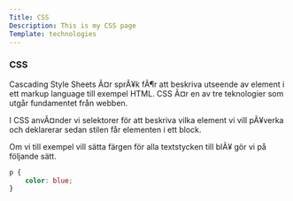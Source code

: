 ```yaml
---
Title: CSS
Description: This is my CSS page
Template: technologies
---
```


<div class="box-containers">
 <h3>CSS </h3>
<div class="box" id="css">


Cascading Style Sheets Ã¤r sprÃ¥k fÃ¶r att beskriva utseende av element i ett markup language till exempel HTML. CSS Ã¤r en av tre teknologier som utgår fundamentet från webben.

I CSS anvÃ¤nder vi selektorer för att beskriva vilka element vi vill pÃ¥verka och deklarerar sedan stilen får elementen i ett block.

Om vi till exempel vill sätta färgen för alla textstycken till blÃ¥ gör vi på följande sätt.

```css
p {
    color: blue;
}
```

</div>
</div>